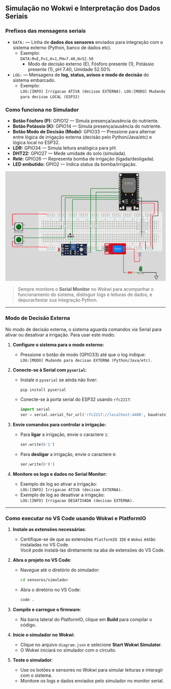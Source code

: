 ## Simulação no Wokwi e Interpretação dos Dados Seriais

### Prefixos das mensagens seriais

- `DATA:` — Linha de **dados dos sensores** enviados para integração com o sistema externo (Python, banco de dados etc).
  - Exemplo:  
    `DATA:M=E,P=1,K=1,PH=7.40,H=52.50`
    - Modo de decisão externo (E), Fósforo presente (1), Potássio presente (1), pH 7.40, Umidade 52.50%
- `LOG:` — Mensagens de **log, status, avisos e modo de decisão** do sistema embarcado.
  - Exemplo:  
    `LOG:[INFO] Irrigacao ATIVA (decisao EXTERNA).`
    `LOG:[MODO] Mudando para decisao LOCAL (ESP32)`

### Como funciona no Simulador

- **Botão Fósforo (P):** GPIO12 — Simula presença/ausência do nutriente.
- **Botão Potássio (K):** GPIO14 — Simula presença/ausência do nutriente.
- **Botão Modo de Decisão (Mode):** GPIO33 — Pressione para alternar entre lógica de irrigação externa (decisão pelo Python/Java/etc) e lógica local no ESP32.
- **LDR:** GPIO34 — Simula leitura analógica para pH.
- **DHT22:** GPIO27 — Mede umidade do solo (simulada).
- **Relé:** GPIO26 — Representa bomba de irrigação (ligada/desligada).
- **LED embutido:** GPIO2 — Indica status da bomba/irrigação.

![Circuito do Sistema](../../assets/simulador.png)

> Sempre monitore o **Serial Monitor** no Wokwi para acompanhar o funcionamento do sistema, distinguir logs e leituras de dados, e depurar/testar sua integração Python.

---

### Modo de Decisão Externa

No modo de decisão externa, o sistema aguarda comandos via Serial para ativar ou desativar a irrigação. Para usar este modo:

1. **Configure o sistema para o modo externo:**
   - Pressione o botão de modo (GPIO33) até que o log indique:  
     `LOG:[MODO] Mudando para decisao EXTERNA (Python/Java/etc).`

2. **Conecte-se à Serial com `pyserial`:**
   - Instale o `pyserial` se ainda não tiver:  
     ```bash
     pip install pyserial
     ```
   - Conecte-se à porta serial do ESP32 usando `rfc2217`:  
     ```python
     import serial
     ser = serial.serial_for_url('rfc2217://localhost:4400', baudrate=115200)
     ```

3. **Envie comandos para controlar a irrigação:**
   - Para **ligar** a irrigação, envie o caractere `1`:  
     ```python
     ser.write(b'1')
     ```
   - Para **desligar** a irrigação, envie o caractere `0`:  
     ```python
     ser.write(b'0')
     ```

4. **Monitore os logs e dados no Serial Monitor:**
   - Exemplo de log ao ativar a irrigação:  
     `LOG:[INFO] Irrigacao ATIVA (decisao EXTERNA).`
   - Exemplo de log ao desativar a irrigação:  
     `LOG:[INFO] Irrigacao DESATIVADA (decisao EXTERNA).`

---

### Como executar no VS Code usando Wokwi e PlatformIO

1. **Instale as extensões necessárias**:
   - Certifique-se de que as extensões `PlatformIO IDE` e `Wokwi` estão instaladas no VS Code.  
     Você pode instalá-las diretamente na aba de extensões do VS Code.

2. **Abra o projeto no VS Code**:
   - Navegue até o diretório do simulador:
     ```bash
     cd sensores/simulador
     ```
   - Abra o diretório no VS Code:
     ```bash
     code .
     ```

3. **Compile e carregue o firmware**:
   - Na barra lateral do PlatformIO, clique em **Build** para compilar o código.

4. **Inicie o simulador no Wokwi**:
   - Clique no arquivo `diagram.json` e selecione **Start Wokwi Simulator**.
   - O Wokwi iniciará no simulador com o circuito.

5. **Teste o simulador**:
   - Use os botões e sensores no Wokwi para simular leituras e interagir com o sistema.
   - Monitore os logs e dados enviados pelo simulador no monitor serial.
